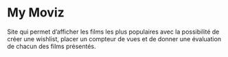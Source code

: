 # My Moviz
Site qui permet d’afficher les films les plus populaires avec la possibilité de créer une wishlist, placer un compteur de vues et de donner une évaluation de chacun des films présentés.

